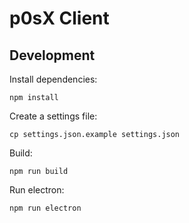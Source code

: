 # p0sX Client

## Development

Install dependencies:

    npm install

Create a settings file:

    cp settings.json.example settings.json

Build:

    npm run build

Run electron:

    npm run electron


